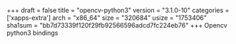 +++
draft = false
title = "opencv-python3"
version = "3.1.0-10"
categories = ['xapps-extra']
arch = "x86_64"
size = "320684"
usize = "1753406"
sha1sum = "bb7d73339f120f29fb92566596adcd7fc224eb76"
+++
Opencv python3 bindings